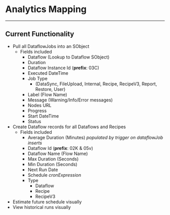 # Analytics Mapping
---

## Current Functionality
- Pull all DataflowJobs into an SObject 
  - Fields included
    - Dataflow (Lookup to Dataflow SObject)
    - Duration
    - Dataflow Instance Id (**prefix**: 03C)
    - Executed DateTime
    - Job Type 
      - (DataSync, FileUpload, Internal, Recipe, RecipeV3, Report, Restore, User)
    - Label (Flow Name) 
    - Message (Warning/Info/Error messages)
    - Nodes URL
    - Progress
    - Start DateTime
    - Status
- Create Dataflow records for all Dataflows and Recipes
  - Fields included
    - Average Duration (Minutes) *populated by trigger on dataflowJob inserts*
    - Dataflow Id (**prefix**: 02K & 05v)
    - Dataflow Name (Flow Name)
    - Max Duration (Seconds)
    - Min Duration (Seconds)
    - Next Run Date
    - Schedule *cronExpression*
    - Type 
        - Dataflow
        - Recipe
        - RecipeV3
- Estimate future schedule visually
- View historical runs visually
